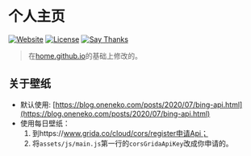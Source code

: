 # 个人主页

[![Website](https://img.shields.io/badge/Website-HTTPS-green.svg)](https://hclonely.com/)
[![License](https://img.shields.io/github/license/HCLonely/home.github.io.svg)](/LICENSE)
[![Say Thanks](https://img.shields.io/badge/Say-Thanks!-1EAEDB.svg)](https://saythanks.io/to/dmego)

> 在[home.github.io](https://github.com/dmego/home.github.io)的基础上修改的。

## 关于壁纸

- 默认使用: [https://blog.oneneko.com/posts/2020/07/bing-api.html](https://blog.oneneko.com/posts/2020/07/bing-api.html)
- 使用每日壁纸：
  1. 到https://www.grida.co/cloud/cors/register申请Api；
  2. 将`assets/js/main.js`第一行的`corsGridaApiKey`改成你申请的。
